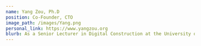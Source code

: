 ```yaml
---
name: Yang Zou, Ph.D
position: Co-Founder, CTO
image_path: /images/Yang.png
personal_link: https://www.yangzou.org
blurb: As a Senior Lecturer in Digital Construction at the University of Auckland and Director of the Smart Digital Lab, Dr. Yang leads research in intelligent infrastructure and digital construction. His work focuses on integrating advanced technologies - including Building Information Modelling (BIM), Unmanned Aerial Systems (UAS), Artificial Intelligence (AI), Extended Reality (VR/AR/MR), Smart Sensing and Visualisation - for enhanced lifecycle management of buildings and infrastructure. He is passionate about creating innovative solutions for smarter, safer, and better built environments.
---
```

